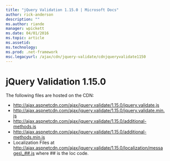 ```yaml
---
title: "jQuery Validation 1.15.0 | Microsoft Docs"
author: rick-anderson
description: ""
ms.author: riande
manager: wpickett
ms.date: 04/01/2016
ms.topic: article
ms.assetid: 
ms.technology: 
ms.prod: .net-framework
msc.legacyurl: /ajax/cdn/jquery-validate/cdnjqueryvalidate1150
---
```

jQuery Validation 1.15.0
====================
The following files are hosted on the CDN:

- http://ajax.aspnetcdn.com/ajax/jquery.validate/1.15.0/jquery.validate.js
- http://ajax.aspnetcdn.com/ajax/jquery.validate/1.15.0/jquery.validate.min.js
- http://ajax.aspnetcdn.com/ajax/jquery.validate/1.15.0/additional-methods.js
- http://ajax.aspnetcdn.com/ajax/jquery.validate/1.15.0/additional-methods.min.js
- Localization Files at http://ajax.aspnetcdn.com/ajax/jquery.validate/1.15.0/localization/messages\_##.js where ## is the loc code.